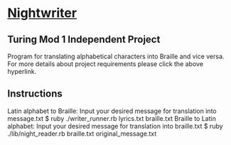 # [Nightwriter](https://backend.turing.io/module1/projects/night_writer/)

## Turing Mod 1 Independent Project
Program for translating alphabetical characters into Braille and vice versa. For more details about project requirements please click the above hyperlink.

## Instructions
Latin alphabet to Braille:
Input your desired message for translation into message.txt
$ ruby ./writer_runner.rb lyrics.txt braille.txt
Braille to Latin alphabet:
Input your desired message for translation into braille.txt
$ ruby ./lib/night_reader.rb braille.txt original_message.txt
